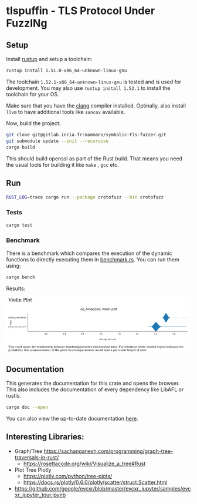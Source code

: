 # tlspuffin - TLS Protocol Under FuzzINg

## Setup

Install [rustup](https://rustup.rs/) and setup a toolchain:

```bash
rustup install 1.51.0-x86_64-unknown-linux-gnu
```

The toolchain `1.52.1-x86_64-unknown-linux-gnu` is tested and is used for development. You may also
use `rustup install 1.52.1` to install the toolchain for your OS.

Make sure that you have the [clang](https://clang.llvm.org/) compiler installed. Optinally, also install `llvm` to have additional tools like `sancov` available.

Now, build the project:

```bash
git clone git@gitlab.inria.fr:mammann/symbolic-tls-fuzzer.git
git submodule update --init --recursive
cargo build
```

This should build openssl as part of the Rust build. That means you need the usual tools for building it like `make`
, `gcc` etc.

## Run

```bash
RUST_LOG=trace cargo run --package crotofuzz --bin crotofuzz
```

### Tests

```bash
cargo test
```

### Benchmark

There is a benchmark which compares the execution of the dynamic functions to directly executing them
in [benchmark.rs](benches/benchmark.rs). You can run them using:

```bash
cargo bench
```

Results:

![](docs/benchmark_dynamic.png)

## Documentation

This generates the documentation for this crate and opens the browser. This also includes the documentation of every
dependency like LibAFL or rustls.

```bash
cargo doc --open
```

You can also view the up-to-date documentation [here](https://mammann.gitlabpages.inria.fr/tlspuffin/tlspuffin/).

## Interesting Libraries:

* Graph/Tree https://sachanganesh.com/programming/graph-tree-traversals-in-rust/
    * https://rosettacode.org/wiki/Visualize_a_tree#Rust
* Plot Tree Plotly
    * https://plotly.com/python/tree-plots/
    * https://docs.rs/plotly/0.6.0/plotly/scatter/struct.Scatter.html
* https://github.com/google/evcxr/blob/master/evcxr_jupyter/samples/evcxr_jupyter_tour.ipynb
